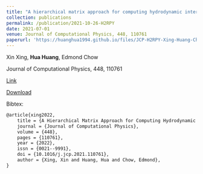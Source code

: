 ```yaml
---
title: "A hierarchical matrix approach for computing hydrodynamic interactions"
collection: publications
permalink: /publication/2021-10-26-H2RPY
date: 2021-07-01
venue: Journal of Computational Physics, 448, 110761
paperurl: 'https://huanghua1994.github.io/files/JCP-H2RPY-Xing-Huang-Chow.pdf'
---
```

Xin Xing, **Hua Huang**, Edmond Chow

Journal of Computational Physics, 448, 110761

[Link](https://www.sciencedirect.com/science/article/pii/S0021999121006562)

[Download](https://huanghua1994.github.io/files/JCP-H2RPY-Xing-Huang-Chow.pdf)

Bibtex:

```tex
@article{xing2022,
    title = {A Hierarchical Matrix Approach for Computing Hydrodynamic Interactions},
    journal = {Journal of Computational Physics},
    volume = {448},
    pages = {110761},
    year = {2022},
    issn = {0021--9991},
    doi = {10.1016/j.jcp.2021.110761},
    author = {Xing, Xin and Huang, Hua and Chow, Edmond},
}
```

